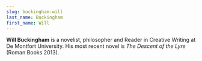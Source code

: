 ```yaml
---
slug: buckingham-will
last_name: Buckingham
first_name: Will
---
```

**Will Buckingham** is a novelist, philosopher and Reader in Creative Writing at De Montfort University. His most recent novel is _The Descent of the Lyre_ (Roman Books 2013).